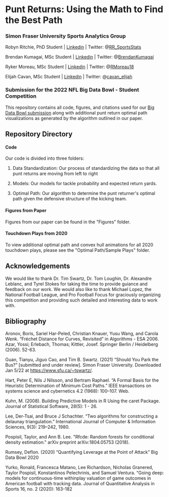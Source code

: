 
# Punt Returns: Using the Math to Find the Best Path

### Simon Fraser University Sports Analytics Group

Robyn Ritchie, PhD Student | [Linkedin](https://www.linkedin.com/in/robyn-ritchie-513b491b9/) | Twitter: @[RR_SportsStats](https://twitter.com/RR_SportsStats)

Brendan Kumagai, MSc Student | [Linkedin](https://www.linkedin.com/in/brendan-kumagai/) | Twitter: @[BrendanKumagai](https://twitter.com/BrendanKumagai)

Ryker Moreau, MSc Student | [Linkedin](https://www.linkedin.com/in/ryker-moreau/) | Twitter: @[RMoreau18](https://twitter.com/RMoreau18)

Elijah Cavan, MSc Student | [Linkedin](https://www.linkedin.com/in/elijah-cavan-msc-14b0bab1/) | Twitter: @[cavan_elijah](https://twitter.com/cavan_elijah)


### Submission for the 2022 NFL Big Data Bowl - Student Competition

This repository contains all code, figures, and citations used for our [Big Data Bowl submission]() along with additional punt return optimal path visualizations as generated by the algorithm outlined in our paper.

## Repository Directory

#### Code

Our code is divided into three folders:

1. Data Standardization: Our process of standardizing the data so that all punt returns are moving from left to right

2. Models: Our models for tackle probability and expected return yards.

3. Optimal Path: Our algorithm to determine the punt returner's optimal path given the defensive structure of the kicking team.

#### Figures from Paper

Figures from our paper can be found in the "Figures" folder.

#### Touchdown Plays from 2020

To view additional optimal path and convex hull animations for all 2020 touchdown plays, please see the "Optimal Path/Sample Plays" folder.


## Acknowledgements

We would like to thank Dr. Tim Swartz, Dr. Tom Loughin, Dr. Alexandre Leblanc, and Tyrel Stokes for taking the time to provide guiance and feedback on our work. We would also like to thank Michael Lopez, the National Football League, and Pro Football Focus for graciously organizing this competition and providing such detailed and interesting data to work with.


## Bibliography

Aronov, Boris, Sariel Har-Peled, Christian Knauer, Yusu Wang, and Carola Wenk. “Fréchet Distance for Curves, Revisited” in Algorithms - ESA 2006. Azar, Yossi; Erlebach, Thomas; Kittler, Josef. Springer Berlin / Heidelberg (2006). 52-63.

Guan, Tianyu, Jiguo Cao, and Tim B. Swartz. (2021) “Should You Park the Bus?” [submitted and under review]. Simon Fraser University. Downloaded Jan 5/22 at https://www.sfu.ca/~tswartz/.

Hart, Peter E, Nils J Nilsson, and Bertram Raphael. “A Formal Basis for the Heuristic Determination of Minimum Cost Paths.” IEEE transactions on systems science and cybernetics 4.2 (1968): 100–107. Web.

Kuhn, M. (2008). Building Predictive Models in R Using the caret Package. Journal of Statistical Software, 28(5): 1 - 26.

Lee, Der-Tsai, and Bruce J Schachter. “Two algorithms for constructing a delaunay triangulation.” International Journal of Computer & Information Sciences, 9(3): 219–242, 1980.

Pospisil, Taylor, and Ann B. Lee. "Rfcde: Random forests for conditional density estimation." arXiv preprint arXiv:1804.05753 (2018).

Rumsey, Deflon. (2020) “Quantifying Leverage at the Point of Attack” Big Data Bowl 2020

Yurko, Ronald, Francesca Matano, Lee Richardson, Nicholas Granered, Taylor Pospisil, Konstantinos Pelechrinis, and Samuel Ventura. “Going deep: models for continuous-time withinplay valuation of game outcomes in American football with tracking data. Journal of Quantitative Analysis in Sports 16, no. 2 (2020): 163-182 



